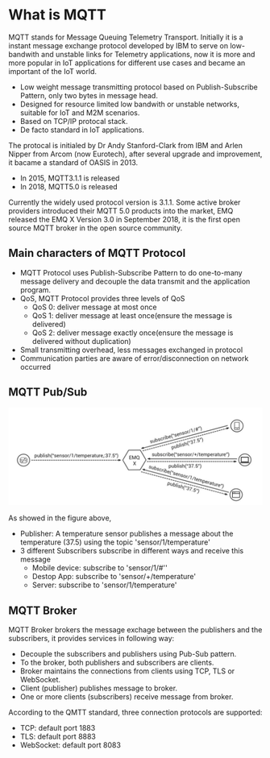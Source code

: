 # What is MQTT

MQTT stands for Message Queuing Telemetry Transport. Initially it is a instant message exchange protocol developed by IBM to serve on low-bandwith and unstable links for Telemetry applications, now it is more and more popular in IoT applications for different use cases and became an important of the IoT world.

- Low weight message transmitting protocol based on Publish-Subscribe Pattern, only two bytes in message head.
- Designed for resource limited low bandwith or unstable networks, suitable for IoT and M2M scenarios.
- Based on TCP/IP protocal stack.
- De facto standard in IoT applications.

The protocal is initialed by Dr Andy Stanford-Clark from IBM and Arlen Nipper from Arcom (now Eurotech), after several upgrade and improvement, it bacame a standard of OASIS in 2013.

- In 2015, MQTT3.1.1 is released
- In 2018, MQTT5.0 is released

Currently the widely used protocol version is 3.1.1. Some active broker providers introduced their MQTT 5.0 products into the market, EMQ released the EMQ X Version 3.0 in September 2018, it is the first open source MQTT broker in the open source community.

## Main characters of MQTT Protocol

- MQTT Protocol uses Publish-Subscribe Pattern to do one-to-many message delivery and decouple the data transmit and the application program.
- QoS, MQTT Protocol provides three levels of QoS
  - QoS 0: deliver message at most once
  - QoS 1: deliver message at least once(ensure the message is delivered)
  - QoS 2: deliver message exactly once(ensure the message is delivered without duplication)
- Small transmitting overhead, less messages exchanged in protocol  
- Communication parties are aware of error/disconnection on network occurred

## MQTT Pub/Sub

![订阅与发布](../assets/image-20180927222728201.png)

As showed in the figure above,

- Publisher: A temperature sensor publishes a message about the temperature (37.5) using the topic 'sensor/1/temperature'
- 3 different Subscribers subscribe in different ways and receive this message
  - Mobile device: subscribe to 'sensor/1/#''
  - Destop App: subscribe to 'sensor/+/temperature'
  - Server: subscribe to 'sensor/1/temperature'

## MQTT Broker

MQTT Broker brokers the message exchage between the publishers and the subscribers, it provides services in following way:

- Decouple the subscribers and publishers using Pub-Sub pattern.
- To the broker, both publishers and subscribers are clients.
- Broker maintains the connections from clients using TCP, TLS or WebSocket.
- Client (publisher) publishes message to broker.
- One or more clients (subscribers) receive message from broker.

According to the QMTT standard, three connection protocols are supported:

- TCP: default port 1883
- TLS: default port 8883
- WebSocket: default port 8083
